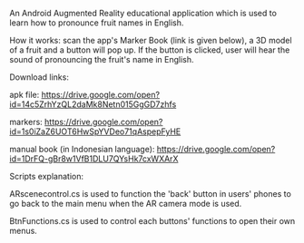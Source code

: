 An Android Augmented Reality educational application which is used to learn how to pronounce fruit names in English. 

How it works: scan the app's Marker Book (link is given below), a 3D model of a fruit and a button will pop up. If the button is clicked, user will hear the sound of pronouncing the fruit's name in English.

Download links:

apk file: https://drive.google.com/open?id=14c5ZrhYzQL2daMk8Netn015GgGD7zhfs

markers: https://drive.google.com/open?id=1s0iZaZ6UOT6HwSpYVDeo71qAspepFyHE

manual book (in Indonesian language): https://drive.google.com/open?id=1DrFQ-gBr8w1VfB1DLU7QYsHk7cxWXArX

Scripts explanation:

ARscenecontrol.cs is used to function the 'back' button in users' phones to go back to the main menu when the AR camera mode is used.

BtnFunctions.cs is used to control each buttons' functions to open their own menus.
